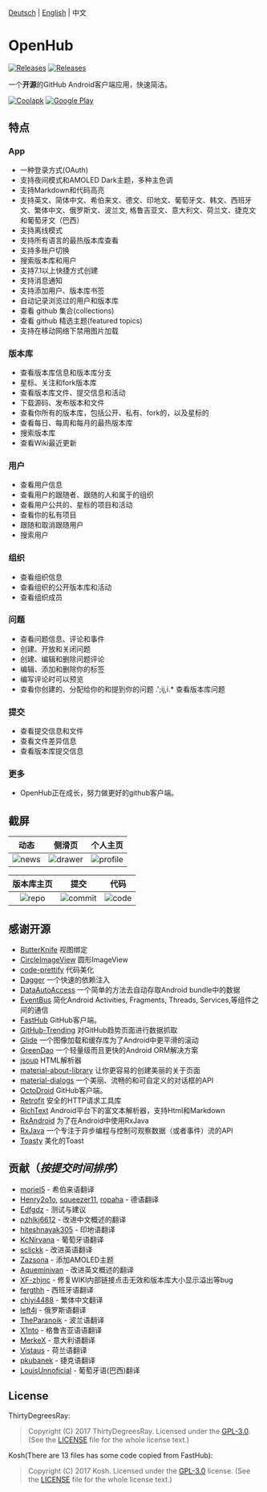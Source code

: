 [Deutsch](/README-de.md) | [English](/README.md) | 中文

# OpenHub 
[![Releases](https://img.shields.io/badge/android-5.0%2B-brightgreen.svg)](https://play.google.com/store/apps/details?id=com.thirtydegreesray.openhub)
[![Releases](https://img.shields.io/github/release/ThirtyDegreesRay/OpenHub.svg)](https://github.com/ThirtyDegreesRay/OpenHub/releases/latest)

一个**开源**的GitHub Android客户端应用，快速简洁。

[![Coolapk](https://raw.githubusercontent.com/ThirtyDegreesRay/OpenHub/master/art/coolapk.png?raw=true)](https://www.coolapk.com/apk/com.thirtydegreesray.openhub)
[![Google Play](https://raw.githubusercontent.com/ThirtyDegreesRay/OpenHub/master/art/google_play.png?raw=true)](https://play.google.com/store/apps/details?id=com.thirtydegreesray.openhub)


## 特点
### App
* 一种登录方式(OAuth)
* 支持夜间模式和AMOLED Dark主题，多种主色调
* 支持Markdown和代码高亮
* 支持英文、简体中文、希伯来文、德文、印地文、葡萄牙文、韩文、西班牙文、繁体中文、俄罗斯文、波兰文, 格鲁吉亚文、意大利文、荷兰文、捷克文和葡萄牙文（巴西）
* 支持离线模式
* 支持所有语言的最热版本库查看
* 支持多账户切换
* 搜索版本库和用户
* 支持7.1以上快捷方式创建
* 支持消息通知
* 支持添加用户、版本库书签
* 自动记录浏览过的用户和版本库
* 查看 github 集合(collections)
* 查看 github 精选主题(featured topics)
* 支持在移动网络下禁用图片加载

### 版本库
* 查看版本库信息和版本库分支
* 星标、关注和fork版本库
* 查看版本库文件、提交信息和活动
* 下载源码、发布版本和文件
* 查看你所有的版本库，包括公开、私有、fork的，以及星标的
* 查看每日、每周和每月的最热版本库
* 搜索版本库
* 查看Wiki最近更新

### 用户
* 查看用户信息
* 查看用户的跟随者、跟随的人和属于的组织
* 查看用户公共的、星标的项目和活动
* 查看你的私有项目
* 跟随和取消跟随用户
* 搜索用户

### 组织
* 查看组织信息
* 查看组织的公开版本库和活动
* 查看组织成员

### 问题
* 查看问题信息、评论和事件
* 创建、开放和关闭问题
* 创建、编辑和删除问题评论
* 编辑、添加和删除你的标签
* 编写评论时可以预览
* 查看你创建的、分配给你的和提到你的问题
.';ij,i.* 查看版本库问题

### 提交
* 查看提交信息和文件
* 查看文件差异信息
* 查看版本库提交信息

### 更多
* OpenHub正在成长，努力做更好的github客户端。

## 截屏
| 动态 | 侧滑页 | 个人主页 |
|:-:|:-:|:-:|
| ![news](https://raw.githubusercontent.com/ThirtyDegreesRay/OpenHub/master/art/news.png?raw=true) | ![drawer](https://raw.githubusercontent.com/ThirtyDegreesRay/OpenHub/master/art/drawer.png?raw=true) | ![profile](https://raw.githubusercontent.com/ThirtyDegreesRay/OpenHub/master/art/profile.png?raw=true) |

| 版本库主页 | 提交 | 代码 |
|:-:|:-:|:-:|
| ![repo](https://raw.githubusercontent.com/ThirtyDegreesRay/OpenHub/master/art/repo.png?raw=true) | ![commit](https://raw.githubusercontent.com/ThirtyDegreesRay/OpenHub/master/art/commit.png?raw=true) | ![code](https://raw.githubusercontent.com/ThirtyDegreesRay/OpenHub/master/art/code.png?raw=true) |

## 感谢开源
* [ButterKnife](https://github.com/JakeWharton/butterknife) 视图绑定
* [CircleImageView](https://github.com/vinc3m1/RoundedImageView) 圆形ImageView
* [code-prettify](https://github.com/google/code-prettify) 代码美化
* [Dagger](https://github.com/google/dagger) 一个快速的依赖注入
* [DataAutoAccess](https://github.com/ThirtyDegreesRay/DataAutoAccess) 一个简单的方法去自动存取Android bundle中的数据
* [EventBus](https://github.com/greenrobot/EventBus) 简化Android Activities, Fragments, Threads, Services,等组件之间的通信
* [FastHub](https://github.com/k0shk0sh/FastHub) GitHub客户端。
* [GitHub-Trending](https://github.com/thedillonb/GitHub-Trending) 对GitHub趋势页面进行数据抓取
* [Glide](https://github.com/bumptech/glide) 一个图像加载和缓存库为了Android中更平滑的滚动
* [GreenDao](https://github.com/greenrobot/greenDAO) 一个轻量级而且更快的Android ORM解决方案
* [jsoup](https://github.com/jhy/jsoup) HTML解析器
* [material-about-library](https://github.com/daniel-stoneuk/material-about-library) 让你更容易的创建美丽的关于页面
* [material-dialogs](https://github.com/afollestad/material-dialogs) 一个美丽、流畅的和可自定义的对话框的API
* [OctoDroid](https://github.com/slapperwan/gh4a) GitHub客户端。
* [Retrofit](https://github.com/square/retrofit) 安全的HTTP请求工具库
* [RichText](https://github.com/zzhoujay/RichText) Android平台下的富文本解析器，支持Html和Markdown
* [RxAndroid](https://github.com/ReactiveX/RxAndroid) 为了在Android中使用RxJava
* [RxJava](https://github.com/ReactiveX/RxJava) 一个专注于异步编程与控制可观察数据（或者事件）流的API
* [Toasty](https://github.com/GrenderG/Toasty) 美化的Toast

## 贡献（*按提交时间排序*）
* [moriel5](https://github.com/moriel5) - 希伯来语翻译
* [Henry2o1o](https://github.com/Henry2o1o), [squeezer11](https://github.com/squeezer11), [ropaha](https://github.com/ropaha) - 德语翻译
* [Edfgdz](https://github.com/Edfgdz) - 测试与建议
* [pzhlkj6612](https://github.com/pzhlkj6612) - 改进中文概述的翻译
* [hiteshnayak305](https://github.com/hiteshnayak305) - 印地语翻译
* [KcNirvana](https://github.com/KcNirvana) - 葡萄牙语翻译
* [sclickk](https://github.com/sclickk) - 改进英语翻译
* [Zazsona](https://github.com/Zazsona) - 添加AMOLED主题
* [Aqueminivan](https://github.com/Aqueminivan) - 改进英文概述的翻译
* [XF-zhjnc](https://github.com/XF-zhjnc) - 修复WIKI内部链接点击无效和版本库大小显示溢出等bug
* [fergthh](https://github.com/fergthh) - 西班牙语翻译
* [chiyi4488](https://github.com/chiyi4488) - 繁体中文翻译
* [left4j](https://github.com/left4j) - 俄罗斯语翻译
* [TheParanoik](https://github.com/TheParanoik) - 波兰语翻译
* [X1nto](https://github.com/X1nto) - 格鲁吉亚语语翻译
* [MerkeX](https://github.com/MerkeX) - 意大利语翻译
* [Vistaus](https://github.com/Vistaus) - 荷兰语翻译
* [pkubanek](https://github.com/pkubanek) - 捷克语翻译
* [LouisUnnoficial](https://github.com/LouisUnnoficial) - 葡萄牙语(巴西)翻译

## License
ThirtyDegreesRay:
> Copyright (C) 2017 ThirtyDegreesRay.
> Licensed under the [GPL-3.0](https://www.gnu.org/licenses/gpl.html).
> (See the [LICENSE](https://github.com/ThirtyDegreesRay/OpenHub/blob/master/LICENSE) file for the whole license text.)

Kosh(There are 13 files has some code copied from FastHub):
> Copyright (C) 2017 Kosh.
> Licensed under the [GPL-3.0](https://www.gnu.org/licenses/gpl.html) license.
> (See the [LICENSE](https://github.com/k0shk0sh/FastHub/blob/master/LICENSE) file for the whole license text.)
